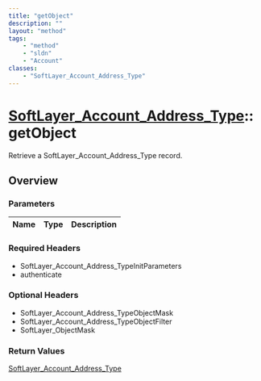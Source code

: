 ```yaml
---
title: "getObject"
description: ""
layout: "method"
tags:
    - "method"
    - "sldn"
    - "Account"
classes:
    - "SoftLayer_Account_Address_Type"
---
```

# [SoftLayer_Account_Address_Type](/reference/services/SoftLayer_Account_Address_Type)::getObject

Retrieve a SoftLayer_Account_Address_Type record.


## Overview 


### Parameters 
|Name | Type | Description |
| --- | --- | --- |


### Required Headers
* SoftLayer_Account_Address_TypeInitParameters
* authenticate

### Optional Headers
* SoftLayer_Account_Address_TypeObjectMask
* SoftLayer_Account_Address_TypeObjectFilter
* SoftLayer_ObjectMask

### Return Values
<a href='/reference/datatypes/SoftLayer_Account_Address_Type'>SoftLayer_Account_Address_Type </a>

